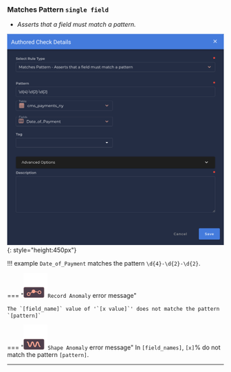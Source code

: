 ### Matches Pattern <spam id='single-field'>`single field`</spam>
* *Asserts that a field must match a pattern.*

![Screenshot](../assets/checks/rule-types/matches-pattern-check.png){: style="height:450px"}

!!! example
    `Date_of_Payment` matches the pattern `\d{4}-\d{2}-\d{2}`.

=== "![Screenshot](../assets/checks/rule-types/icons/icon-record-anomaly-dark.svg)`Record Anomaly` error message"

    The `[field_name]` value of '`[x value]`' does not matche the pattern `[pattern]`

=== "![Screenshot](../assets/checks/rule-types/icons/icon-shape-anomaly-dark.svg)`Shape Anomaly` error message"
    In `[field_names]`, `[x]`% do not match the pattern `[pattern]`.

---